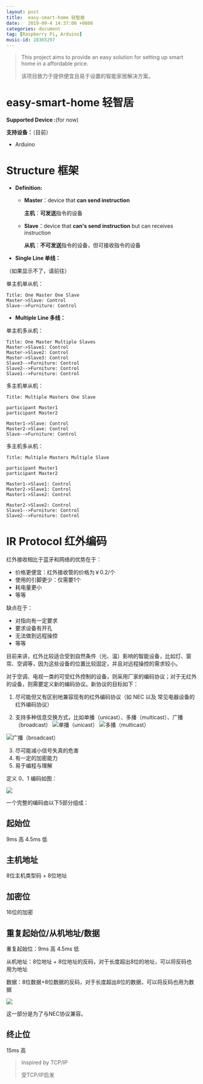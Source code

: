 ```yaml
---
layout: post
title:  easy-smart-home 轻智居
date:   2019-09-4 14:37:00 +0800
categories: document 
tag: [Raspberry Pi, Arduino]
music-id: 28365297
---
```


>  This project aims to provide an easy solution for setting up  smart home in a affordable price.
>
>该项目致力于提供便宜且易于设置的智能家居解决方案。


<!-- more -->


# easy-smart-home 轻智居



**Supported Device :**(for now)

**支持设备：**（目前）

* Arduino



# Structure 框架

* **Definition:**

  * **Master**：device that **can send instruction**

    **主机**：**可发送**指令的设备

  * **Slave**：device that **can's send instruction** but can receives instruction  

    **从机**：**不可发送**指令的设备，但可接收指令的设备



* **Single Line 单线：**

（如果显示不了，请前往）

单主机单从机：

~~~sequence
Title: One Master One Slave
Master->Slave: Control
Slave-->Furniture: Control
~~~

* **Multiple Line 多线：**

单主机多从机：

```sequence
Title: One Master Multiple Slaves
Master->Slave1: Control
Master->Slave2: Control
Master->Slave3: Control
Slave3-->Furniture: Control
Slave2-->Furniture: Control
Slave1-->Furniture: Control 
```

多主机单从机：

```sequence
Title: Multiple Masters One Slave

participant Master1
participant Master2

Master1->Slave: Control
Master2->Slave: Control
Slave-->Furniture: Control
```

多主机多从机：

```sequence
Title: Multiple Masters Multiple Slave

participant Master1
participant Master2

Master1->Slave1: Control
Master2->Slave1: Control
Master1->Slave2: Control

Master2->Slave2: Control
Slave1-->Furniture: Control
Slave2-->Furniture: Control
```



# IR Protocol 红外编码

红外接收相比于蓝牙和网络的优势在于：

* 价格更便宜：红外接收管的价格为￥0.2/个
* 使用的引脚更少：仅需要1个
* 耗电量更小
* 等等

缺点在于：

* 对指向有一定要求
* 要求设备有开孔
* 无法做到远程操控
* 等等

目前来讲，红外比较适合受到自然条件（光、温）影响的智能设备，比如灯、窗帘、空调等，因为这些设备的位置比较固定，并且对远程操控的需求较小。

对于空调、电视一类的可受红外控制的设备，则采用厂家的编码协议；对于无红外的设备，则需要定义新的编码协议。新协议的目标如下：

1. 尽可能但又有区别地兼容现有的红外编码协议（如 NEC  以及 常见电器设备的红外编码协议）

2. 支持多种信息交换方式，比如单播（unicast）、多播（multicast）、广播（broadcast）
    ![](https://img-blog.csdn.net/20160927224929898 "单播（unicast）") 
    ![](https://img-blog.csdn.net/20160927225038734 "多播（multicast）")

  ![](https://img-blog.csdn.net/20160927224707535 "广播（broadcast）")

3. 尽可能减小信号失真的危害
4. 有一定的加密能力 
5. 易于编程与理解

定义 0、1 编码如图：

![](https://www.sbprojects.net/knowledge/ir/necmodulation.png)

一个完整的编码由以下5部分组成：



## 起始位

9ms 高 4.5ms 低

## 主机地址

8位主机类型码 + 8位地址

## 加密位

16位的加密

## 重复起始位/从机地址/数据

重复起始位：9ms 高 4.5ms 低

从机地址：8位地址 + 8位地址的反码，对于长度超出8位的地址，可以将反码也用为地址

数据：8位数据+8位数据的反码，对于长度超出8位的数据，可以将反码也用为数据



![](https://www.sbprojects.net/knowledge/ir/nectrain.png)

这一部分是为了与NEC协议兼容。

## 终止位

 15ms 高




> Inspired by TCP/IP
>
> 受TCP/IP启发